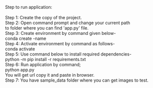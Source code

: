 Step to run application: <br>
<br> Step 1:	Create the copy of the project.
<br> Step 2: Open command prompt and change your current path
<br> to folder where you can find 'app.py' file. 
<br> Step 3: Create environment by command given below-
<br> conda create -name <environment name>
<br> Step 4: Activate environment by command as follows-
<br> conda activate <environment name>
<br> Step 5: Use command below to install required dependencies-
<br> python -m pip install -r requirements.txt
<br> Step 6: Run application by command;
<br> python app.py
<br> You will get url copy it and paste in browser.
<br> Step 7: You have sample_data folder where you can get images to test.
